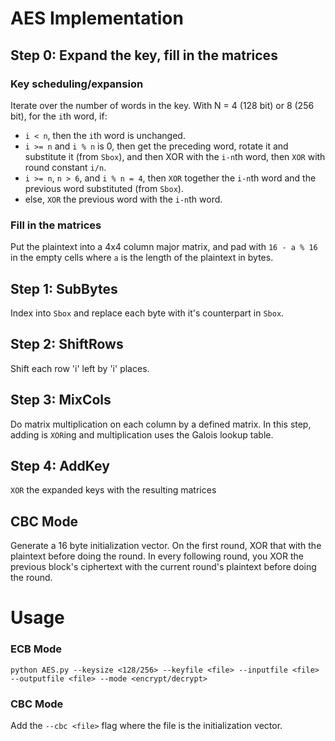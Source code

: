 # AES Implementation

## Step 0: Expand the key, fill in the matrices

### Key scheduling/expansion
Iterate over the number of words in the key. With N = 4 (128 bit) or 8 (256 bit), for the `i`th word, if:
- `i < n`, then the `i`th word is unchanged.
- `i >= n` and `i % n` is 0, then get the preceding word, rotate it and substitute it (from `Sbox`), and then XOR with the `i-n`th word, then `XOR` with round constant `i/n`.
- `i >= n`, `n > 6`, and `i % n = 4`, then `XOR` together the `i-n`th word and the previous word substituted (from `Sbox`).
- else, `XOR` the previous word with the `i-n`th word.

### Fill in the  matrices
Put the plaintext into a 4x4 column major matrix, and pad with `16 - a % 16` in the empty cells where `a` is the length of the plaintext in bytes.

## Step 1: SubBytes

Index into `Sbox` and replace each byte with it's counterpart in `Sbox`.

## Step 2: ShiftRows

Shift each row 'i' left by 'i' places.

## Step 3: MixCols

Do matrix multiplication on each column by a defined matrix. In this step, adding is `XOR`ing and multiplication uses the Galois lookup table.

## Step 4: AddKey

`XOR` the expanded keys with the resulting matrices 

## CBC Mode

Generate a 16 byte initialization vector. On the first round, XOR that with the plaintext before doing the round. In every following round, you XOR the previous block's ciphertext with the current round's plaintext before doing the round.

# Usage

### ECB Mode
`python AES.py --keysize <128/256> --keyfile <file> --inputfile <file> --outputfile <file> --mode <encrypt/decrypt>`

### CBC Mode
Add the `--cbc <file>` flag where the file is the initialization vector.
